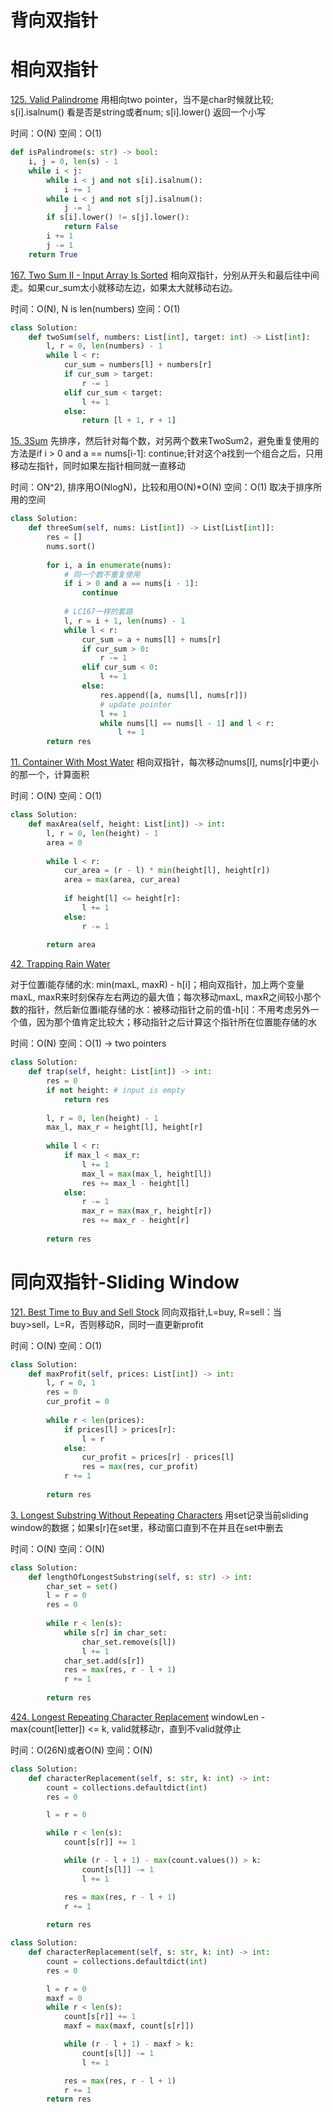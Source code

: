 # 背向双指针



# 相向双指针
[125. Valid Palindrome](https://leetcode.com/problems/valid-palindrome/)
用相向two pointer，当不是char时候就比较; s[i].isalnum() 看是否是string或者num; s[i].lower() 返回一个小写

时间：O(N)
空间：O(1)

```python
def isPalindrome(s: str) -> bool:
    i, j = 0, len(s) - 1
    while i < j:
        while i < j and not s[i].isalnum():
            i += 1
        while i < j and not s[j].isalnum():
            j -= 1
        if s[i].lower() != s[j].lower():
            return False
        i += 1
        j -= 1
    return True

```


[167. Two Sum II - Input Array Is Sorted](https://leetcode.com/problems/two-sum-ii-input-array-is-sorted/)
相向双指针，分别从开头和最后往中间走。如果cur_sum太小就移动左边，如果太大就移动右边。

时间：O(N), N is len(numbers)
空间：O(1)
```python
class Solution:
    def twoSum(self, numbers: List[int], target: int) -> List[int]:
        l, r = 0, len(numbers) - 1
        while l < r:
            cur_sum = numbers[l] + numbers[r]
            if cur_sum > target:
                r -= 1
            elif cur_sum < target:
                l += 1
            else:
                return [l + 1, r + 1] 
```        

[15. 3Sum](https://leetcode.com/problems/3sum/)
先排序，然后针对每个数，对另两个数来TwoSum2，避免重复使用的方法是if i > 0 and a == nums[i-1]: continue;针对这个a找到一个组合之后，只用移动左指针，同时如果左指针相同就一直移动

时间：ON^2), 排序用O(NlogN)，比较和用O(N)*O(N)
空间：O(1) 取决于排序所用的空间
```python
class Solution:
    def threeSum(self, nums: List[int]) -> List[List[int]]:
        res = []
        nums.sort()
        
        for i, a in enumerate(nums):
            # 同一个数不重复使用
            if i > 0 and a == nums[i - 1]:
                continue
            
            # LC167一样的套路
            l, r = i + 1, len(nums) - 1
            while l < r:
                cur_sum = a + nums[l] + nums[r]
                if cur_sum > 0:
                    r -= 1
                elif cur_sum < 0:
                    l += 1
                else:
                    res.append([a, nums[l], nums[r]])
                    # update pointer
                    l += 1
                    while nums[l] == nums[l - 1] and l < r:
                        l += 1
        return res
```


[11. Container With Most Water](https://leetcode.com/problems/container-with-most-water/)
相向双指针，每次移动nums[l], nums[r]中更小的那一个，计算面积

时间：O(N)
空间：O(1)
```python
class Solution:
    def maxArea(self, height: List[int]) -> int:
        l, r = 0, len(height) - 1
        area = 0
        
        while l < r:
            cur_area = (r - l) * min(height[l], height[r])
            area = max(area, cur_area)
            
            if height[l] <= height[r]:
                l += 1
            else:
                r -= 1
        
        return area
```

[42. Trapping Rain Water](https://leetcode.com/problems/trapping-rain-water/)

对于位置i能存储的水: min(maxL, maxR) - h[i]；相向双指针，加上两个变量maxL, maxR来时刻保存左右两边的最大值；每次移动maxL, maxR之间较小那个数的指针，然后新位置i能存储的水：被移动指针之前的值-h[i]：不用考虑另外一个值，因为那个值肯定比较大；移动指针之后计算这个指针所在位置能存储的水

时间：O(N)
空间：O(1) -> two pointers
```python
class Solution:
    def trap(self, height: List[int]) -> int:
        res = 0
        if not height: # input is empty
            return res
        
        l, r = 0, len(height) - 1
        max_l, max_r = height[l], height[r]
        
        while l < r:
            if max_l < max_r:
                l += 1
                max_l = max(max_l, height[l])
                res += max_l - height[l]
            else:
                r -= 1
                max_r = max(max_r, height[r])
                res += max_r - height[r]
        
        return res
```

# 同向双指针-Sliding Window

[121. Best Time to Buy and Sell Stock](https://leetcode.com/problems/best-time-to-buy-and-sell-stock/)
同向双指针,L=buy, R=sell：当buy>sell，L=R，否则移动R，同时一直更新profit

时间：O(N)
空间：O(1)
```python
class Solution:
    def maxProfit(self, prices: List[int]) -> int:
        l, r = 0, 1
        res = 0
        cur_profit = 0
        
        while r < len(prices):
            if prices[l] > prices[r]:
                l = r
            else:
                cur_profit = prices[r] - prices[l]
                res = max(res, cur_profit)
            r += 1
        
        return res
```


[3. Longest Substring Without Repeating Characters](https://leetcode.com/problems/longest-substring-without-repeating-characters/)
用set记录当前sliding window的数据；如果s[r]在set里，移动窗口直到不在并且在set中删去

时间：O(N)
空间：O(N)
```python
class Solution:
    def lengthOfLongestSubstring(self, s: str) -> int:
        char_set = set()
        l = r = 0
        res = 0
        
        while r < len(s):
            while s[r] in char_set:
                char_set.remove(s[l])
                l += 1
            char_set.add(s[r])
            res = max(res, r - l + 1)
            r += 1
        
        return res
```

[424. Longest Repeating Character Replacement](https://leetcode.com/problems/longest-repeating-character-replacement/)
windowLen - max(count[letter]) <= k, valid就移动r，直到不valid就停止

时间：O(26N)或者O(N)
空间：O(N)
```py
class Solution:
    def characterReplacement(self, s: str, k: int) -> int:
        count = collections.defaultdict(int)
        res = 0

        l = r = 0

        while r < len(s):
            count[s[r]] += 1

            while (r - l + 1) - max(count.values()) > k:
                count[s[l]] -= 1
                l += 1

            res = max(res, r - l + 1)
            r += 1
            
        return res

```

```py
class Solution:
    def characterReplacement(self, s: str, k: int) -> int:
        count = collections.defaultdict(int)
        res = 0

        l = r = 0
        maxf = 0
        while r < len(s):
            count[s[r]] += 1
            maxf = max(maxf, count[s[r]])

            while (r - l + 1) - maxf > k:
                count[s[l]] -= 1
                l += 1

            res = max(res, r - l + 1)
            r += 1
        return res

```